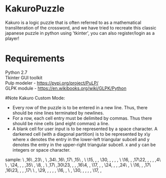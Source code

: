 # KakuroPuzzle
Kakuro is a logic puzzle that is often referred to as a mathematical transliteration of the crossword, and we have tried to recreate this classic japanese puzzle in python using 'tkinter', you can also register/login as a player!


# Requirements
Python 2.7<br>
Tkinter GUI toolkit<br>
Pulp modeler - https://pypi.org/project/PuLP/<br>
GLPK module - https://en.wikibooks.org/wiki/GLPK/Python  <br>


#Note
Kakuro Custom Mode:

- Every row of the puzzle is to be entered in a new line. Thus, there should be nine lines terminated by newlines.
- For a row, each cell entry must be delimited by commas. Thus there should be nine cells (and eight commas) a line.
- A blank cell for user input is to be represented by a space character. A darkened cell (with a diagonal partition)
  is to be represented by x\y where x denotes the entry in the lower-left triangular subcell and y denotes the entry
  in the upper-right triangular subcell. x and y can be integers or space character.

sample:
 \ ,16\ ,23\ , \ ,34\ ,16\ ,17\ ,15\ , \ 
 \15, , , \30, , , , , \ 
 \16, , ,17\22, , , , ,4\ 
 \ , \24, , , ,35\ , \8, , 
 \ ,17\ ,30\23, , , ,16\4, , 
 \17, , , \24, , , ,24\ , \ 
 \16, , ,17\ ,16\23, , , ,17\ 
 \ , \29, , , , , \16, , 
 \ , \30, , , , , \17, ,

